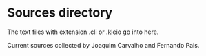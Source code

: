 # Sources directory
The text files with extension .cli or .kleio go into here.

Current sources collected by Joaquim Carvalho and Fernando Pais.
